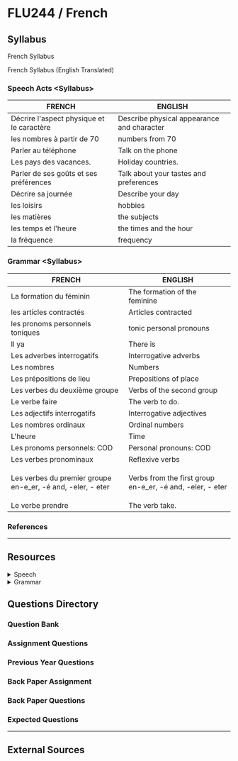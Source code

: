 # FLU244 / French

## Syllabus

French Syllabus

French Syllabus (English Translated)

### Speech Acts \<Syllabus>

| FRENCH                                    | ENGLISH                                    |
| ----------------------------------------- | ------------------------------------------ |
| Décrire l'aspect physique et le caractère | Describe physical appearance and character |
| les nombres à partir de 70                | numbers from 70                            |
| Parler au téléphone                       | Talk on the phone                          |
| Les pays des vacances.                    | Holiday countries.                         |
| Parler de ses goûts et ses préférences    | Talk about your tastes and preferences     |
| Décrire sa journée                        | Describe your day                          |
| les loisirs                               | hobbies                                    |
| les matières                              | the subjects                               |
| les temps et l'heure                      | the times and the hour                     |
| la fréquence                              | frequency                                  |

### Grammar  \<Syllabus>

| FRENCH                                                                    | ENGLISH                                                                 |
| ------------------------------------------------------------------------- | ----------------------------------------------------------------------- |
| La formation du féminin                                                   | The formation of the feminine                                           |
| les articles contractés                                                   | Articles contracted                                                     |
| les pronoms personnels toniques                                           | tonic personal pronouns                                                 |
| Il ya                                                                     | There is                                                                |
| Les adverbes interrogatifs                                                | Interrogative adverbs                                                   |
| Les nombres                                                               | Numbers                                                                 |
| Les prépositions de lieu                                                  | Prepositions of place                                                   |
| Les verbes du deuxième groupe                                             | Verbs of the second group                                               |
| Le verbe faire                                                            | The verb to do.                                                         |
| Les adjectifs interrogatifs                                               | Interrogative adjectives                                                |
| Les nombres ordinaux                                                      | Ordinal numbers                                                         |
| L'heure                                                                   | Time                                                                    |
| Les pronoms personnels: COD                                               | Personal pronouns: COD                                                  |
| Les verbes pronominaux                                                    | Reflexive verbs                                                         |
| <p>Les verbes du premier groupe<br>en-e_er, -é and, -eler, - eter<br></p> | <p>Verbs from the first group<br>en-e_er, -é and, -eler, - eter<br></p> |
| Le verbe prendre                                                          | The verb take.                                                          |

### References

***

## Resources

<details>

<summary>Speech</summary>



</details>

<details>

<summary>Grammar</summary>



</details>

## Questions Directory

### Question Bank

### Assignment Questions

### Previous Year Questions

### Back Paper Assignment

### Back Paper Questions

### Expected Questions

***

## External Sources
